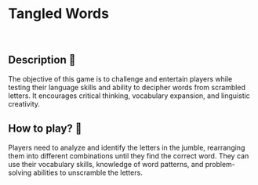 # **Tangled Words** 


<br>

## **Description 🚩**
The objective of this game is to challenge and entertain players while testing their language skills and ability to decipher words from scrambled letters. It encourages critical thinking, vocabulary expansion, and linguistic creativity.



## **How to play? 🤔**
Players need to analyze and identify the letters in the jumble, rearranging them into different combinations until they find the correct word. They can use their vocabulary skills, knowledge of word patterns, and problem-solving abilities to unscramble the letters. 
<br>


